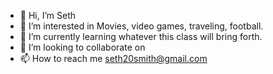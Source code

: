 - 👋 Hi, I’m Seth
- 👀 I’m interested in Movies, video games, traveling, football. 
- 🌱 I’m currently learning whatever this class will bring forth.
- 💞️ I’m looking to collaborate on 
- 📫 How to reach me seth20smith@gmail.com

<!---
seth20smith/seth20smith is a ✨ special ✨ repository because its `README.md` (this file) appears on your GitHub profile.
You can click the Preview link to take a look at your changes.
--->
